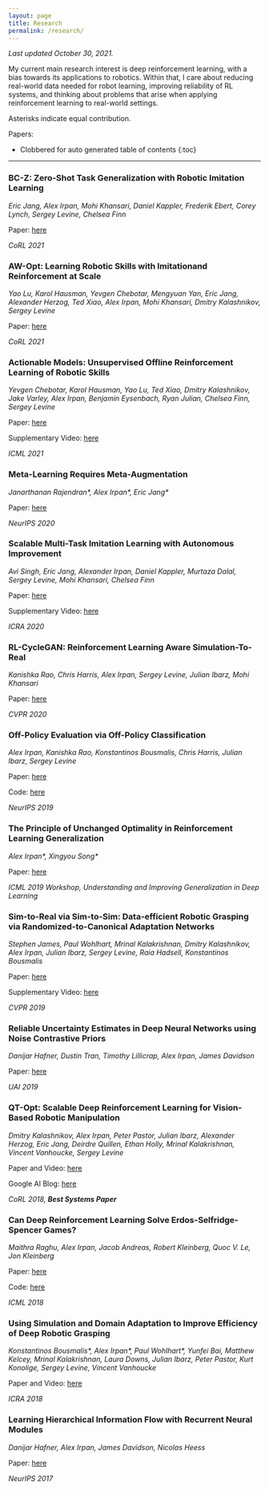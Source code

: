 ```yaml
---
layout: page
title: Research
permalink: /research/
---
```


*Last updated October 30, 2021.*

My current main research interest is deep reinforcement learning, with a bias towards its applications to robotics. Within that, I care about reducing real-world data needed for robot learning, improving reliability of RL systems, and thinking about problems that arise when applying reinforcement learning to real-world settings.

Asterisks indicate equal contribution.

Papers:

- Clobbered for auto generated table of contents
{:toc}


---------------------------------------------

<p></p>

### BC-Z: Zero-Shot Task Generalization with Robotic Imitation Learning

*Eric Jang, Alex Irpan, Mohi Khansari, Daniel Kappler, Frederik Ebert, Corey Lynch, Sergey Levine, Chelsea Finn*

Paper: [here](https://openreview.net/forum?id=8kbp23tSGYv)

*CoRL 2021*

### AW-Opt: Learning Robotic Skills with Imitationand Reinforcement at Scale

*Yao Lu, Karol Hausman, Yevgen Chebotar, Mengyuan Yan, Eric Jang, Alexander Herzog, Ted Xiao, Alex Irpan, Mohi Khansari, Dmitry Kalashnikov, Sergey Levine*

Paper: [here](https://openreview.net/forum?id=xwEaXgFa0MR)

*CoRL 2021*

### Actionable Models: Unsupervised Offline Reinforcement Learning of Robotic Skills

*Yevgen Chebotar, Karol Hausman, Yao Lu, Ted Xiao, Dmitry Kalashnikov, Jake Varley, Alex Irpan, Benjamin Eysenbach, Ryan Julian, Chelsea Finn, Sergey Levine*

Paper: [here](https://arxiv.org/abs/2104.07749)

Supplementary Video: [here](https://actionable-models.github.io/)

*ICML 2021*

### Meta-Learning Requires Meta-Augmentation

*Janarthanan Rajendran\*, Alex Irpan\*, Eric Jang\**

Paper: [here](https://arxiv.org/abs/2007.05549)

*NeurIPS 2020*

### Scalable Multi-Task Imitation Learning with Autonomous Improvement

*Avi Singh, Eric Jang, Alexander Irpan, Daniel Kappler, Murtaza Dalal, Sergey Levine, Mohi Khansari, Chelsea Finn*

Paper: [here](https://arxiv.org/abs/2003.02636)

Supplementary Video: [here](https://sites.google.com/view/scalable-mili)

*ICRA 2020*

### RL-CycleGAN: Reinforcement Learning Aware Simulation-To-Real

*Kanishka Rao, Chris Harris, Alex Irpan, Sergey Levine, Julian Ibarz, Mohi Khansari*

Paper: [here](https://arxiv.org/abs/2006.09001)

*CVPR 2020*

### Off-Policy Evaluation via Off-Policy Classification

*Alex Irpan, Kanishka Rao, Konstantinos Bousmalis, Chris Harris, Julian Ibarz, Sergey Levine*

Paper: [here](https://arxiv.org/abs/1906.01624)

Code: [here](https://gist.github.com/alexirpan/54ac855db7e0d017656645ef1475ac08)

*NeurIPS 2019*

### The Principle of Unchanged Optimality in Reinforcement Learning Generalization

*Alex Irpan\*, Xingyou Song\**

Paper: [here](https://arxiv.org/abs/1906.00336)

*ICML 2019 Workshop, Understanding and Improving Generalization in Deep Learning*

### Sim-to-Real via Sim-to-Sim: Data-efficient Robotic Grasping via Randomized-to-Canonical Adaptation Networks

*Stephen James, Paul Wohlhart, Mrinal Kalakrishnan, Dmitry Kalashnikov, Alex Irpan, Julian Ibarz, Sergey Levine, Raia Hadsell, Konstantinos Bousmalis*

Paper: [here](https://arxiv.org/abs/1812.07252)

Supplementary Video: [here](https://sites.google.com/view/rcan/)

*CVPR 2019*

### Reliable Uncertainty Estimates in Deep Neural Networks using Noise Contrastive Priors

*Danijar Hafner, Dustin Tran, Timothy Lillicrap, Alex Irpan, James Davidson*

Paper: [here](https://arxiv.org/abs/1807.09289)

*UAI 2019*

### QT-Opt: Scalable Deep Reinforcement Learning for Vision-Based Robotic Manipulation

*Dmitry Kalashnikov, Alex Irpan, Peter Pastor, Julian Ibarz, Alexander Herzog, Eric Jang, Deirdre Quillen, Ethan Holly, Mrinal Kalakrishnan, Vincent Vanhoucke, Sergey Levine*

Paper and Video: [here](https://sites.google.com/view/qtopt)

Google AI Blog: [here](https://ai.googleblog.com/2018/06/scalable-deep-reinforcement-learning.html)

*CoRL 2018, __Best Systems Paper__*

### Can Deep Reinforcement Learning Solve Erdos-Selfridge-Spencer Games?

*Maithra Raghu, Alex Irpan, Jacob Andreas, Robert Kleinberg, Quoc V. Le, Jon Kleinberg*

Paper: [here](https://arxiv.org/abs/1711.02301)

Code: [here](https://github.com/rubai5/ESS_Game)

*ICML 2018*

### Using Simulation and Domain Adaptation to Improve Efficiency of Deep Robotic Grasping

*Konstantinos Bousmalis\*, Alex Irpan\*, Paul Wohlhart\*, Yunfei Bai, Matthew Kelcey, Mrinal Kalakrishnan, Laura Downs, Julian Ibarz, Peter Pastor, Kurt Konolige, Sergey Levine, Vincent Vanhoucke*

Paper and Video: [here](https://sites.google.com/view/graspgan)

*ICRA 2018*

### Learning Hierarchical Information Flow with Recurrent Neural Modules

*Danijar Hafner, Alex Irpan, James Davidson, Nicolas Heess*

Paper: [here](https://arxiv.org/abs/1706.05744)

*NeurIPS 2017*
